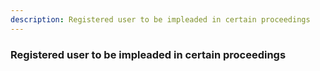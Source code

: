 ```yaml
---
description: Registered user to be impleaded in certain proceedings
---
```


### Registered user to be impleaded in certain proceedings

